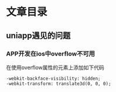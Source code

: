 # 文章目录
## uniapp遇见的问题
### APP开发在ios中overflow不可用
在使用overflow属性的元素上添加如下代码
```
-webkit-backface-visibility: hidden;
-webkit-transform: translate3d(0, 0, 0);
```